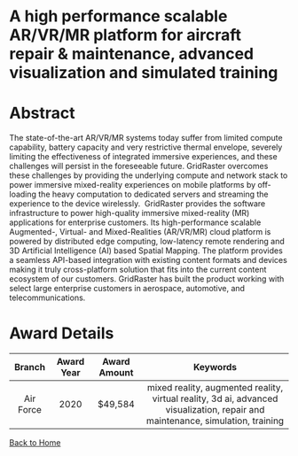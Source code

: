 
A high performance scalable AR/VR/MR platform for aircraft repair &amp; maintenance, advanced visualization and simulated training
==================================================================================================================================

# Abstract


The state-of-the-art AR/VR/MR systems today suffer from limited compute capability, battery capacity and very restrictive thermal envelope, severely limiting the effectiveness of integrated immersive experiences, and these challenges will persist in the foreseeable future. GridRaster overcomes these challenges by providing the underlying compute and network stack to power immersive mixed-reality experiences on mobile platforms by off-loading the heavy computation to dedicated servers and streaming the experience to the device wirelessly.  GridRaster provides the software infrastructure to power high-quality immersive mixed-reality (MR) applications for enterprise customers. Its high-performance scalable Augmented-, Virtual- and Mixed-Realities (AR/VR/MR) cloud platform is powered by distributed edge computing, low-latency remote rendering and 3D Artificial Intelligence (AI) based Spatial Mapping. The platform provides a seamless API-based integration with existing content formats and devices making it truly cross-platform solution that fits into the current content ecosystem of our customers. GridRaster has built the product working with select large enterprise customers in aerospace, automotive, and telecommunications.     

# Award Details

|Branch|Award Year|Award Amount|Keywords|
| :---: | :---: | :---: | :---: |
|Air Force|2020|$49,584|mixed reality, augmented reality, virtual reality, 3d ai, advanced visualization, repair and maintenance, simulation, training|
  
  


[Back to Home](https://github.com/chrischow/dod_sbir_awards#1760)